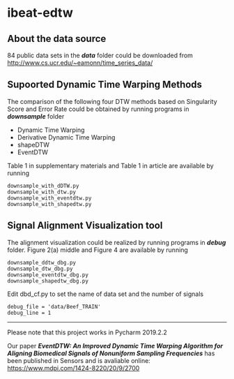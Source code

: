 # ibeat-edtw
## About the data source
84 public data sets in the ***data*** folder could be downloaded from http://www.cs.ucr.edu/~eamonn/time_series_data/

## Supoorted Dynamic Time Warping Methods
The comparison of the following four DTW methods based on Singularity Score and Error Rate could be obtained by running programs in ***downsample*** folder
* Dynamic Time Warping
* Derivative Dynamic Time Warping
* shapeDTW
* EventDTW

Table 1 in supplementary materials and Table 1 in article are available by running

```
downsample_with_dDTW.py
downsample_with_dtw.py
downsample_with_eventdtw.py
downsample_with_shapedtw.py
```

## Signal Alignment Visualization tool

The alignment visualization could be realized by running programs in ***debug*** folder. Figure 2(a) middle and Figure 4 are available by running 

```
downsample_ddtw_dbg.py
downsample_dtw_dbg.py
downsample_eventdtw_dbg.py
downsample_shapedtw_dbg.py
```

Edit dbd_cf.py to set the name of data set and the number of signals
```
debug_file = 'data/Beef_TRAIN'
debug_line = 1
```

***
Please note that this project works in Pycharm 2019.2.2

Our paper ***EventDTW: An Improved Dynamic Time Warping Algorithm for Aligning Biomedical Signals of Nonuniform Sampling Frequencies*** has been published in Sensors and is avaliable online: https://www.mdpi.com/1424-8220/20/9/2700
